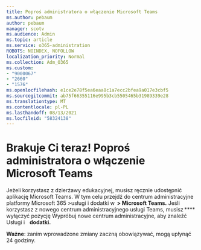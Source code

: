 ```yaml
---
title: Poproś administratora o włączenie Microsoft Teams
ms.author: pebaum
author: pebaum
manager: scotv
ms.audience: Admin
ms.topic: article
ms.service: o365-administration
ROBOTS: NOINDEX, NOFOLLOW
localization_priority: Normal
ms.collection: Adm_O365
ms.custom:
- "9000067"
- "2660"
- "1576"
ms.openlocfilehash: e1ce2e78f5ea6eaa8c1a7ecc2bfea9a017e3cbf5
ms.sourcegitcommit: ab75f66355116e995b3cb5505465b31989339e28
ms.translationtype: MT
ms.contentlocale: pl-PL
ms.lasthandoff: 08/13/2021
ms.locfileid: "58324138"
---
```

# <a name="youre-missing-out-ask-your-admin-to-enable-microsoft-teams"></a>Brakuje Ci teraz! Poproś administratora o włączenie Microsoft Teams

Jeżeli korzystasz z dzierżawy edukacyjnej, musisz ręcznie udostępnić aplikację Microsoft Teams. W tym celu przejdź do centrum administracyjne platformy Microsoft 365 >usługi i dodatki w  **> Microsoft Teams.** Jeśli korzystasz z nowego centrum administracyjnego usługi Teams, musisz **** wyłączyć pozycję Wypróbuj nowe centrum administracyjne, aby znaleźć Usługi i    **dodatki.** 

**Ważne**: zanim wprowadzone zmiany zaczną obowiązywać, mogą upłynąć 24 godziny.